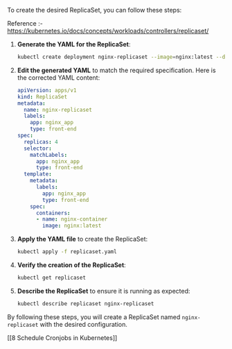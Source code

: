 To create the desired ReplicaSet, you can follow these steps:

Reference :- 
https://kubernetes.io/docs/concepts/workloads/controllers/replicaset/

1. **Generate the YAML for the ReplicaSet**:
    ```bash
    kubectl create deployment nginx-replicaset --image=nginx:latest --dry-run=client -o yaml > replicaset.yaml
    ```

2. **Edit the generated YAML** to match the required specification. Here is the corrected YAML content:

    ```yaml
    apiVersion: apps/v1
    kind: ReplicaSet
    metadata:
      name: nginx-replicaset
      labels:
        app: nginx_app
        type: front-end
    spec:
      replicas: 4
      selector:
        matchLabels:
          app: nginx_app
          type: front-end
      template:
        metadata:
          labels:
            app: nginx_app
            type: front-end
        spec:
          containers:
          - name: nginx-container
            image: nginx:latest
    ```

3. **Apply the YAML file** to create the ReplicaSet:

    ```bash
    kubectl apply -f replicaset.yaml
    ```

4. **Verify the creation of the ReplicaSet**:

    ```bash
    kubectl get replicaset
    ```

5. **Describe the ReplicaSet** to ensure it is running as expected:

    ```bash
    kubectl describe replicaset nginx-replicaset
    ```

By following these steps, you will create a ReplicaSet named `nginx-replicaset` with the desired configuration.

[[8 Schedule Cronjobs in Kubernetes]]